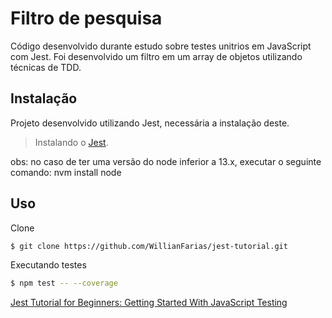 # Filtro de pesquisa

Código desenvolvido durante estudo sobre testes unitrios em JavaScript com Jest. Foi desenvolvido um filtro em um array de objetos utilizando técnicas de TDD.

## Instalação

Projeto desenvolvido utilizando Jest, necessária a instalação deste.

> Instalando o [Jest](https://jestjs.io/docs/en/getting-started.html).

obs: no caso de ter uma versão do node inferior a 13.x, executar o seguinte comando: nvm install node

## Uso

Clone
```bash
$ git clone https://github.com/WillianFarias/jest-tutorial.git
```

Executando testes
```bash
$ npm test -- --coverage
```

[Jest Tutorial for Beginners: Getting Started With JavaScript Testing](https://www.valentinog.com/blog/jest/#how-to-test-react-with-jest)

